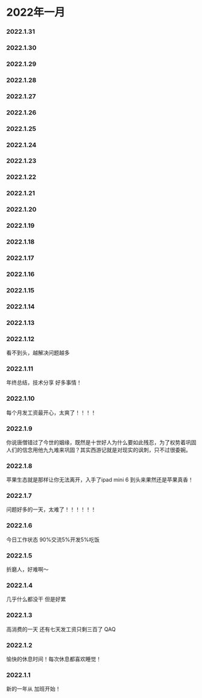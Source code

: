 # 2022年一月

### 2022.1.31

### 2022.1.30 

### 2022.1.29 

### 2022.1.28 

### 2022.1.27
 
### 2022.1.26 

### 2022.1.25 

### 2022.1.24 

### 2022.1.23 

### 2022.1.22 

### 2022.1.21

### 2022.1.20 

### 2022.1.19
 
### 2022.1.18

### 2022.1.17  

### 2022.1.16

### 2022.1.15

### 2022.1.14

### 2022.1.13

### 2022.1.12
看不到头，越解决问题越多
### 2022.1.11
年终总结，技术分享 好多事情！
### 2022.1.10
每个月发工资最开心，太爽了！！！！
### 2022.1.9
你说唐僧错过了今世的姻缘，既然是十世好人为什么要如此残忍，为了权势着巩固人们的信念用他九九难来巩固？其实西游记就是对现实的讽刺，只不过很委婉。 
### 2022.1.8
苹果生态就是那样让你无法离开，入手了ipad mini 6 到头来果然还是苹果真香！
### 2022.1.7
问题好多的一天，太难了！！！！！！
### 2022.1.6
今日工作状态 90%交流5%开发5%吃饭
### 2022.1.5
折磨人，好难啊～
### 2022.1.4
几乎什么都没干 但是好累
### 2022.1.3
高消费的一天 还有七天发工资只剩三百了 QAQ
### 2022.1.2
愉快的休息时间！每次休息都喜欢睡觉！ 
### 2022.1.1
新的一年从 加班开始！
